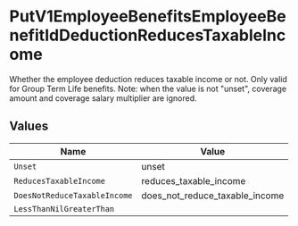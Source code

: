 # PutV1EmployeeBenefitsEmployeeBenefitIdDeductionReducesTaxableIncome

Whether the employee deduction reduces taxable income or not. Only valid for Group Term Life benefits. Note: when the value is not "unset", coverage amount and coverage salary multiplier are ignored.


## Values

| Name                           | Value                          |
| ------------------------------ | ------------------------------ |
| `Unset`                        | unset                          |
| `ReducesTaxableIncome`         | reduces_taxable_income         |
| `DoesNotReduceTaxableIncome`   | does_not_reduce_taxable_income |
| `LessThanNilGreaterThan`       | <nil>                          |